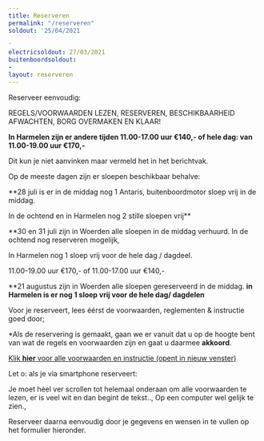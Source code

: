 ```yaml
---
title: Reserveren
permalink: "/reserveren"
soldout: '25/04/2021

'
electricsoldout: 27/03/2021
buitenboordsoldout:
- 
layout: reserveren
---
```



Reserveer eenvoudig:

REGELS/VOORWAARDEN LEZEN, RESERVEREN, BESCHIKBAARHEID AFWACHTEN, BORG OVERMAKEN EN KLAAR! 

**In Harmelen zijn er andere tijden 
11.00-17.00 uur €140,-
 of 
hele dag: van 11.00-19.00 uur €170,-**

Dit kun je niet aanvinken maar vermeld het in het berichtvak.

Op de meeste dagen zijn er sloepen beschikbaar behalve: 

**28 juli is er in de middag nog 1 Antaris, buitenboordmotor sloep vrij in de middag.

In de ochtend en in Harmelen nog 2 stille sloepen vrij**

**30 en 31 juli zijn in Woerden alle sloepen in de middag verhuurd. 
In de ochtend nog reserveren mogelijk,

In Harmelen nog 1 sloep vrij voor de hele dag / dagdeel. 

11.00-19.00 uur €170,-
of 11.00-17.00 uur €140,-

**21 augustus zijn in Woerden alle sloepen gereserveerd in de middag.
**in Harmelen is er nog 1 sloep vrij voor de hele dag/ dagdelen**

Voor je reserveert, lees éérst de voorwaarden, reglementen & instructie goed door;

*Als de reservering is gemaakt, gaan we er vanuit dat u op de hoogte bent van wat de regels en voorwaarden zijn en gaat u daarmee **akkoord**.

[Klik **hier** voor alle voorwaarden en instructie (opent in nieuw venster)](http://descheepsjongens.nl/voorwaarden)

Let o: als je via smartphone reserveert: 

Je moet héel ver scrollen tot helemaal onderaan om alle voorwaarden te lezen, er is veel wit en dan begint de tekst.., Op een computer wel gelijk te zien., 

Reserveer daarna eenvoudig door je gegevens en wensen in te vullen op het formulier hieronder.
